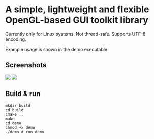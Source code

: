 
# A simple, lightweight and flexible OpenGL-based GUI toolkit library

Currently only for Linux systems. Not thread-safe. Supports UTF-8 encoding.

Example usage is shown in the demo executable.

## Screenshots

![](a.png)
![](b.png)

## Build & run

```shell
mkdir build
cd build
cmake ..
make
cd demo
chmod +x demo
./demo # run demo
```
